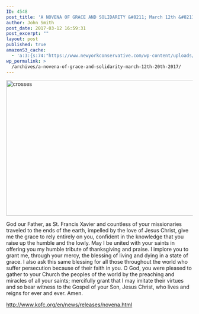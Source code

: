 ```yaml
---
ID: 4548
post_title: 'A NOVENA OF GRACE AND SOLIDARITY &#8211; March 12th &#8211; 20th 2017'
author: John Smith
post_date: 2017-03-12 16:59:31
post_excerpt: ""
layout: post
published: true
amazonS3_cache:
  - 'a:3:{s:74:"https://www.newyorkconservative.com/wp-content/uploads/2017/03/Crosses.jpg";i:4549;s:92:"https://s3.amazonaws.com/newyorkconservative/wp-content/uploads/2017/03/12165823/Crosses.jpg";i:4549;s:48:"http://www.kofc.org/en/news/releases/novena.html";a:1:{s:9:"timestamp";i:1489352371;}}'
wp_permalink: >
  /archives/a-novena-of-grace-and-solidarity-march-12th-20th-2017/
---
```

<a href="https://www.newyorkconservative.com/wp-content/uploads/2017/03/Crosses.jpg"><img class="alignnone size-full wp-image-4549" src="https://www.newyorkconservative.com/wp-content/uploads/2017/03/Crosses.jpg" alt="crosses" width="550" height="367" /></a>

God our Father, as St. Francis Xavier and countless of your missionaries traveled to the ends of the earth, impelled by the love of Jesus Christ, give me the grace to rely entirely on you, confident in the knowledge that you raise up the humble and the lowly. May I be united with your saints in offering you my humble tribute of thanksgiving and praise. I implore you to grant me, through your mercy, the blessing of living and dying in a state of grace. I also ask this same blessing for all those throughout the world who suffer persecution because of their faith in you. O God, you were pleased to gather to your Church the peoples of the world by the preaching and miracles of all your saints; mercifully grant that I may imitate their virtues and so bear witness to the Gospel of your Son, Jesus Christ, who lives and reigns for ever and ever. Amen.

<a href="http://www.kofc.org/en/news/releases/novena.html">http://www.kofc.org/en/news/releases/novena.html</a>